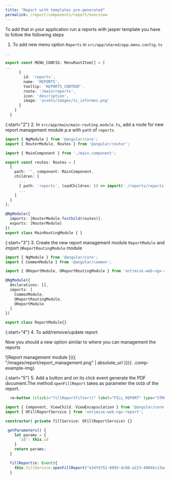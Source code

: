 ```yaml
---
title: "Report with templates pre-generated"
permalink: /report/components/report/overview
---
```

To add that in your application run a reports with jasper template you have to follow the following steps


1. To add new menu option `Reports` in `src/app/shared/app.menu.config.ts`

```ts
..

export const MENU_CONFIG: MenuRootItem[] = [
...
      {
        id: 'reports',
        name: 'REPORTS',
        tooltip: 'REPORTS_CONTENT',
        route: '/main/reports',
        icon: 'description',
        image: 'assets/images/ic_informes.png'
      }
    ]
  }
```

{:start="2"}
2. In `src/app/main/main-routing.module.ts`, add a route for new report management module p.e with `path` of `reports`

```ts
import { NgModule } from '@angular/core';
import { RouterModule, Routes } from '@angular/router';

import { MainComponent } from './main.component';

export const routes: Routes = [
  {
    path: '', component: MainComponent,
    children: [
      ...
      { path: 'reports', loadChildren: () => import('./reports/reports.module').then(m => m.ReportModule) }
      ...
    ]
  }
];

@NgModule({
  imports: [RouterModule.forChild(routes)],
  exports: [RouterModule]
})
export class MainRoutingModule { }
```

{:start="3"}
3. Create the new report management module `ReportModule` and import `OReportRoutingModule` module

```ts
import { NgModule } from '@angular/core';
import { CommonModule } from '@angular/common';

import { OReportModule, OReportRoutingModule } from 'ontimize-web-ngx-report';

@NgModule({
  declarations: [],
  imports: [
    CommonModule,
    OReportRoutingModule,
    OReportModule
  ]
})

export class ReportModule{}
```

{:start="4"}
4. To add/remove/update report

Now you should a new option similar to where you can management the reports

![Report management module ]({{ "/images/report/report_management.png" | absolute_url }}){: .comp-example-img}

{:start="5"}
5. Add a button and on its click event generate the PDF document.The method `openFillReport` takes as parameter the `UUID` of the report.

```html
  <o-button (click)="fillReportFilter()" label="FILL_REPORT" type="STROKED" icon="description" [matTooltip]="'FILL_REPORT' | oTranslate"></o-button>
```

```ts
import { Component, ViewChild, ViewEncapsulation } from '@angular/core';
import { OFillReportService } from 'ontimize-web-ngx-report';

constructor( private fillService: OFillReportService) {}

 getParameters() {
    let params = {
      'id': this.id
    }
    return params;
  }

  fillReport(e: Event){
    this.fillService.openFillReport("e34fd752-8093-4c86-a223-4004bc13ae0f", this.params, {});
  }
```


